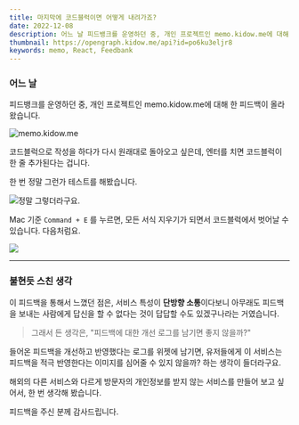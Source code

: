 ```yaml
---
title: 마지막에 코드블럭이면 어떻게 내려가죠?
date: 2022-12-08
description: 어느 날 피드뱅크를 운영하던 중, 개인 프로젝트인 memo.kidow.me에 대해 한 피드백이 올라왔습니다.
thumbnail: https://opengraph.kidow.me/api?id=po6ku3eljr8
keywords: memo, React, Feedbank
---
```


### 어느 날

피드뱅크를 운영하던 중, 개인 프로젝트인 memo.kidow.me에 대해 한 피드백이 올라왔습니다.

![memo.kidow.me](/feedback.png)

코드블럭으로 작성을 하다가 다시 원래대로 돌아오고 싶은데, 엔터를 치면 코드블럭이 한 줄 추가된다는 겁니다.

한 번 정말 그런가 테스트를 해봤습니다.

![정말 그렇더라구요.](/memo.png)

Mac 기준 `Command + E` 를 누르면, 모든 서식 지우기가 되면서 코드블럭에서 벗어날 수 있습니다. 다음처럼요.

![](/clean.png)

---

### 불현듯 스친 생각

이 피드백을 통해서 느꼈던 점은, 서비스 특성이 **단방향 소통**이다보니 아무래도 피드백을 보내는 사람에게 답신을 할 수 없다는 것이 답답할 수도 있겠구나라는 거였습니다.

> 그래서 든 생각은, "피드백에 대한 개선 로그를 남기면 좋지 않을까?"

들어온 피드백을 개선하고 반영했다는 로그를 위젯에 남기면, 유저들에게 이 서비스는 피드백을 적극 반영한다는 이미지를 심어줄 수 있지 않을까? 하는 생각이 들더라구요.

해외의 다른 서비스와 다르게 방문자의 개인정보를 받지 않는 서비스를 만들어 보고 싶어서, 한 번 생각해 봤습니다.

피드백을 주신 분께 감사드립니다.
